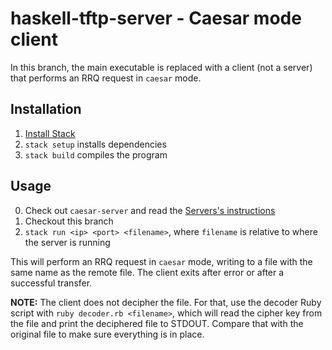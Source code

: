 # haskell-tftp-server - Caesar mode client
In this branch, the main executable is replaced with a client (not a server) that performs an RRQ request in `caesar` mode.

## Installation

1. [Install Stack](https://docs.haskellstack.org/en/stable/install_and_upgrade)
1. `stack setup` installs dependencies
1. `stack build` compiles the program

## Usage

0. Check out `caesar-server` and read the [Servers's instructions](https://github.com/lipusal/haskell-tftp-server/blob/caesar-server/README.md)
1. Checkout this branch
1. `stack run <ip> <port> <filename>`, where `filename` is relative to where the server is running

This will perform an RRQ request in `caesar` mode, writing to a file with the same name as the remote file.
The client exits after error or after a successful transfer.

**NOTE:** The client does not decipher the file. For that, use the decoder Ruby script with `ruby decoder.rb <filename>`, which will read the cipher key from the file and print the deciphered file to STDOUT. Compare that with the original file to make sure everything is in place.
